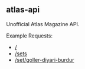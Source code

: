 ## atlas-api

Unofficial Atlas Magazine API.

Example Requests:

* [/](http://atlas.api.anakaynak.com/)
* [/sets](http://atlas.api.anakaynak.com/sets)
* [/set/goller-diyari-burdur](http://atlas.api.anakaynak.com/set/goller-diyari-burdur)
